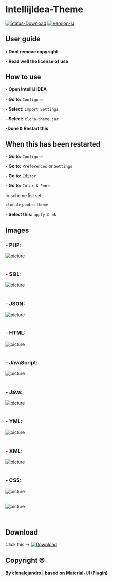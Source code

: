 # IntellijIdea-Theme
[![Status-Download](https://img.shields.io/badge/download-active-brightgreen.svg)](#download)
[![Version-IJ](https://img.shields.io/badge/IDEA%20version%3A-2016.3-blue.svg)](#)
## User guide

**• Dont remove copyright**

**• Read well the license of use**


## How to use
**- Open IntelliJ IDEA**

**- Go to:** `Configure`

**- Select:** `Import Settings`

**- Select:** `clona-theme.jar`

**-Done & Restart this**

## When this has been restarted

**- Go to:** `Configure`

**- Go to:** `Preferences` or `Settings`

**- Go to:** `Editor`

**- Go to:** `Color & Fonts` 

In scheme list set:

 ```php
clonalejandro-theme
 ```
 
**- Select this:**
`apply & ok`
<br>

## Images
<h3>- PHP:</h3>

![picture](https://i.imgur.com/6g70mON.png)
<br>
<br>

<h3>- SQL:</h3>

![picture](https://i.imgur.com/PG4pNL0.png)
<br>
<br>

<h3>- JSON:</h3>

![picture](https://i.imgur.com/RHNDEhp.png)
<br>
<br>

<h3>- HTML:</h3>

![picture](https://i.imgur.com/gUDOsgQ.png)
<br>
<br>

<h3>- JavaScript:</h3>

![picture](https://i.imgur.com/MOQwmMo.png) 
<br>
<br>

<h3>- Java:</h3>

![picture](https://i.imgur.com/Xw0uZRn.png)
<br>
<br>

<h3>- YML:</h3>

![picture](https://i.imgur.com/U7Qr7D9.png)
<br>
<br>

<h3>- XML:</h3>

![picture](https://i.imgur.com/Dv2ss9F.png)
<br>
<br>

<h3>- CSS:</h3>

![picture](https://i.imgur.com/D9YhQHD.png)
<br>
<br>


![picture](https://i.imgur.com/1mIWzya.png)

<br>

## Download

Click this -> [![Download](https://img.shields.io/badge/download-active-brightgreen.svg)](https://mega.nz/#!TREVBZYR!8f_JZNr9l3dxuZXLYwGpFIFIXhOuG2oXUzCtzR1-eyM)



## Copyright ©
#### By clonalejandro | based on Material-UI (Plugin)


